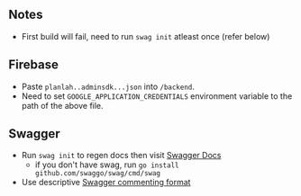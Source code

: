 ## Notes
- First build will fail, need to run `swag init` atleast once (refer below)

## Firebase
- Paste `planlah..adminsdk...json` into `/backend`.
- Need to set `GOOGLE_APPLICATION_CREDENTIALS` environment variable to the path of the above file.

## Swagger
- Run `swag init` to regen docs then visit [Swagger Docs](http://localhost:8080/swagger/index.html)
  - if you don't have swag, run `go install github.com/swaggo/swag/cmd/swag`
- Use descriptive [Swagger commenting format](https://github.com/swaggo/swag#declarative-comments-format)